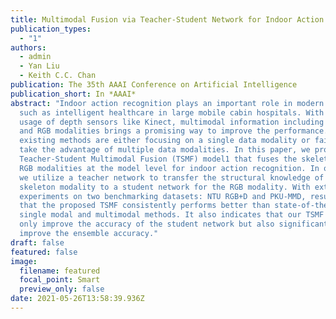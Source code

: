 ```yaml
---
title: Multimodal Fusion via Teacher-Student Network for Indoor Action Recognition
publication_types:
  - "1"
authors:
  - admin
  - Yan Liu
  - Keith C.C. Chan
publication: The 35th AAAI Conference on Artificial Intelligence
publication_short: In *AAAI*
abstract: "Indoor action recognition plays an important role in modern society,
  such as intelligent healthcare in large mobile cabin hospitals. With the wide
  usage of depth sensors like Kinect, multimodal information including skeleton
  and RGB modalities brings a promising way to improve the performance. However,
  existing methods are either focusing on a single data modality or failed to
  take the advantage of multiple data modalities. In this paper, we propose a
  Teacher-Student Multimodal Fusion (TSMF) model1 that fuses the skeleton and
  RGB modalities at the model level for indoor action recognition. In our TSMF,
  we utilize a teacher network to transfer the structural knowledge of the
  skeleton modality to a student network for the RGB modality. With extensive
  experiments on two benchmarking datasets: NTU RGB+D and PKU-MMD, results show
  that the proposed TSMF consistently performs better than state-of-the-art
  single modal and multimodal methods. It also indicates that our TSMF could not
  only improve the accuracy of the student network but also significantly
  improve the ensemble accuracy."
draft: false
featured: false
image:
  filename: featured
  focal_point: Smart
  preview_only: false
date: 2021-05-26T13:58:39.936Z
---
```

